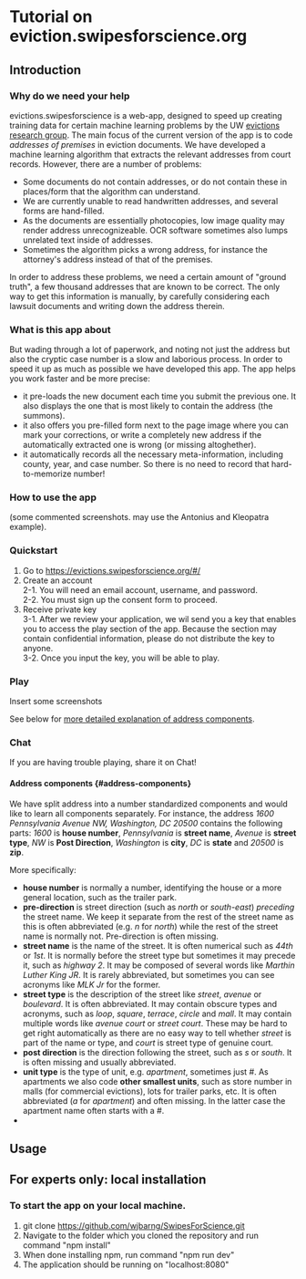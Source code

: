 # Tutorial on eviction.swipesforscience.org

## Introduction

### Why do we need your help

evictions.swipesforscience is a web-app, designed to speed up creating
training data for certain machine learning problems by the UW [evictions
research group](https://evictions.study).  The main focus of the
current version of the app is to code _addresses of premises_ in
eviction documents.  We have developed a machine learning algorithm
that extracts the relevant addresses from court records.  However,
there are a number of problems:

* Some documents do not contain addresses, or do not contain these in
  places/form that the algorithm can understand.
* We are currently unable to read handwritten addresses, and several
  forms are hand-filled.
* As the documents are essentially photocopies, low image quality may
  render address unrecognizeable.  OCR software sometimes also lumps
  unrelated text inside of addresses.
* Sometimes the algorithm picks a wrong address, for instance the
  attorney's address instead of that of the premises.

In order to address these problems, we need a certain amount of
"ground truth", a few thousand addresses that are known to be
correct.  The only way to get this information is manually, by
carefully considering each lawsuit documents and writing down the
address therein.


### What is this app about

But wading through a lot of paperwork, and noting not just the address
but also the cryptic case number is a slow and laborious process.  In
order to speed it up as much as possible we have developed this app.
The app helps you work faster and be more precise:

* it pre-loads the new document each time you submit the previous
  one.  It also displays the one that is most likely to contain the
  address (the summons).
* it also offers you pre-filled form next to the page image where you
  can mark your corrections, or write a completely new address if the
  automatically extracted one is wrong (or missing altoghether).
* it automatically records all the necessary meta-information,
  including county, year, and case number.  So there is no need to
  record that hard-to-memorize number!


### How to use the app

(some commented screenshots.  may use the Antonius and Kleopatra
example).

### Quickstart

1. Go to https://evictions.swipesforscience.org/#/
2. Create an account
<br />2-1. You will need an email account, username, and password.
<br />2-2. You must sign up the consent form to proceed.
3. Receive private key
<br />3-1. After we review your application, we wil send you a key that enables you to access the play section of the app. Because the section may contain confidential information, please do not distribute the key to anyone.
<br />3-2. Once you input the key, you will be able to play.

### Play

Insert some screenshots

See below for [more detailed explanation of address components](#address-components).

### Chat

If you are having trouble playing, share it on Chat!

<screenshot of chat button>
<screenshot of chat main page>
<screenshot of chat question uploaded>


#### Address components {#address-components}

We have split address into a number standardized components and would
like to learn all components separately.  For instance, the address
_1600 Pennsylvania Avenue NW, Washington, DC 20500_ contains the
following parts: _1600_ is **house number**, _Pennsylvania_ is
**street name**, _Avenue_ is **street type**, _NW_ is **Post
Direction**, _Washington_ is **city**, _DC_ is **state** and _20500_
is **zip**.

More specifically:

* **house number** is normally a number, identifying the house or a
  more general location, such as the trailer park.
* **pre-direction** is street direction (such as _north_ or _south-east_)
  _preceding_ the street name.  We keep it separate from the rest of
  the street name as this is often abbreviated (e.g. _n_ for _north_)
  while the rest of the street name is normally not.  Pre-direction is
  often missing.
* **street name** is the name of the street.  It is often numerical
  such as _44th_ or _1st_.  It is normally before the street type but
  sometimes it may precede it, such as _highway 2_.  It may be
  composed of several words like _Marthin Luther King JR_.  It is
  rarely abbreviated, but sometimes you can see acronyms like _MLK Jr_
  for the former.
* **street type** is the description of the street like _street_,
  _avenue_ or _boulevard_.  It is often abbreviated.  It may contain
  obscure types and acronyms, such as _loop_, _square_, _terrace_,
  _circle_ and _mall_.  It may contain multiple words like _avenue court_ or
  _street court_.  These may be hard to get right automatically as
  there are no easy way to tell whether _street_ is part of the name
  or type, and _court_ is street type of genuine court.
* **post direction** is the direction following the street, such as
  _s_ or _south_.  It is often missing and usually abbreviated.
* **unit type** is the type of unit, e.g. _apartment_, sometimes just
  _#_.  As apartments we also code **other smallest units**, such as
  store number in malls (for commercial evictions), lots for trailer
  parks, etc.  It is often abbreviated (_a_ for _apartment_) and often
  missing.  In the latter case the apartment name often starts with a _#_.
*


## Usage


## For experts only: local installation

### To start the app on your local machine.

1. git clone https://github.com/wjbarng/SwipesForScience.git
2. Navigate to the folder which you cloned the repository and run command "npm install"
3. When done installing npm, run command "npm run dev"
4. The application should be running on "localhost:8080"

